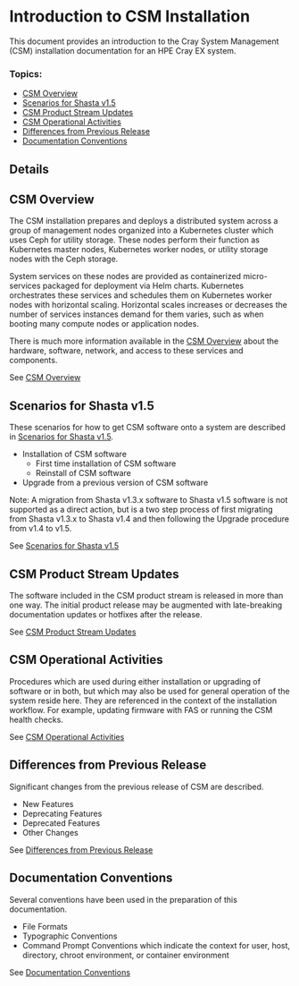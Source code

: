 # Introduction to CSM Installation

This document provides an introduction to the Cray System Management (CSM) installation documentation
for an HPE Cray EX system.

### Topics:
   * [CSM Overview](#csm_overview)
   * [Scenarios for Shasta v1.5](#scenarios)
   * [CSM Product Stream Updates](#product-stream-updates)
   * [CSM Operational Activities](#operations)
   * [Differences from Previous Release](#differences)
   * [Documentation Conventions](#documentation_conventions)

## Details

<a name="csm_overview"></a>
## CSM Overview

   The CSM installation prepares and deploys a distributed system across a group of management
   nodes organized into a Kubernetes cluster which uses Ceph for utility storage. These nodes
   perform their function as Kubernetes master nodes, Kubernetes worker nodes, or utility storage
   nodes with the Ceph storage.

   System services on these nodes are provided as containerized micro-services packaged for deployment
   via Helm charts. Kubernetes orchestrates these services and schedules them on Kubernetes worker
   nodes with horizontal scaling. Horizontal scales increases or decreases the number of services instances
   demand for them varies, such as when booting many compute nodes or application nodes.

   There is much more information available in the [CSM Overview](csm_overview.md) about the hardware,
   software, network, and access to these services and components.

   See [CSM Overview](csm_overview.md)

<a name="scenarios"></a>
## Scenarios for Shasta v1.5

   These scenarios for how to get CSM software onto a system are described in [Scenarios for Shasta v1.5](scenarios.md).

   * Installation of CSM software
      * First time installation of CSM software
      * Reinstall of CSM software
   * Upgrade from a previous version of CSM software

   Note: A migration from Shasta v1.3.x software to Shasta v1.5 software is not supported as a direct action, but is a two step process of first migrating from Shasta v1.3.x to Shasta v1.4 and then following the Upgrade procedure from v1.4 to v1.5.

See [Scenarios for Shasta v1.5](scenarios.md)

<a name="product-stream-updates"></a>
## CSM Product Stream Updates

   The software included in the CSM product stream is released in more than one way. The initial product release may be augmented with late-breaking documentation updates or hotfixes after the release.

   See [CSM Product Stream Updates](../update_product_stream/index.md)

<a name="operations"></a>
## CSM Operational Activities

   Procedures which are used during either installation or upgrading of software or in both, but which
   may also be used for general operation of the system reside here. They are referenced in the context
   of the installation workflow. For example, updating firmware with FAS or running the CSM health checks.

   See [CSM Operational Activities](../operations/index.md)

<a name="differences"></a>
## Differences from Previous Release

   Significant changes from the previous release of CSM are described.

   * New Features
   * Deprecating Features
   * Deprecated Features
   * Other Changes

See [Differences from Previous Release](differences.md)

<a name="documentation_conventions"></a>
## Documentation Conventions

   Several conventions have been used in the preparation of this documentation.

   * File Formats
   * Typographic Conventions
   * Command Prompt Conventions which indicate the context for user, host, directory, chroot environment, or container environment

See [Documentation Conventions](documentation_conventions.md)
